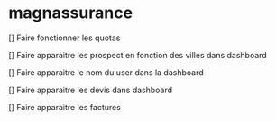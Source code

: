 # magnassurance



[] Faire fonctionner les quotas

[] Faire apparaitre les prospect en fonction des villes dans dashboard

[] Faire apparaitre le nom du user dans la dashboard

[] Faire apparaitre les devis dans dashboard

[] Faire apparaitre les factures


